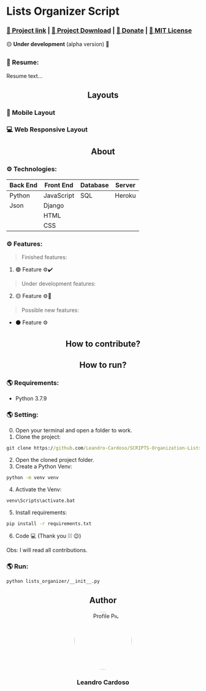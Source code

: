 # Lists Organizer Script

### [🔗 Project link]() | [💾 Project Download]() | [🎁 Donate]() | [🔑 MIT License](https://github.com/Leandro-Cardoso/STUDY-Readme-Models/blob/master/LICENSE)

🟡 **Under development** (alpha version) 🔨

### 💬 Resume:
Resume text...

<div align="center">
    <h2>Layouts</h2>
</div>

### 📱 Mobile Layout

### 💻 Web Responsive Layout

<div align="center">
    <h2>About</h2>
</div>

### ⚙️ Technologies:
| Back End | Front End | Database | Server |
|---|---|---|---|
| Python | JavaScript | SQL | Heroku |
| Json | Django |
|| HTML |
|| CSS |

### ⚙️ Features:
> Finished features:
1. 🟢 Feature ⚙️✔️
> Under development features:
2. 🟡 Feature ⚙️🔨
> Possible new features:
* ⚫ Feature ⚙️

<div align="center">
    <h2>How to contribute?</h2>
</div>

<div align="center">
    <h2>How to run?</h2>
</div>

### 🌎 Requirements:
* Python 3.7.9

### 🌎 Setting:
0. Open your terminal and open a folder to work.
1. Clone the project:
```cmd
git clone https://github.com/Leandro-Cardoso/SCRIPTS-Organization-Lists.git
```
2. Open the cloned project folder.
3. Create a Python Venv:
```cmd
python -m venv venv
```
4. Activate the Venv:
```cmd
venv\Scripts\activate.bat
```
5. Install requirements:
```cmd
pip install -r requirements.txt
```
6. Code 💻 (Thank you ❕❕❕ 😉)

Obs: I will read all contributions.

### 🌎 Run:
```cmd
python lists_organizer/__init__.py
```

<div align="center">
    <h2>Author</h2>
    <a href="https://github.com/Leandro-Cardoso">
        <img src="https://avatars.githubusercontent.com/u/41876952?v=4" alt="Profile Pic" width="150" style="border-radius: 50%"/>
    </a>
    <h3>Leandro Cardoso</h3>
</div>
